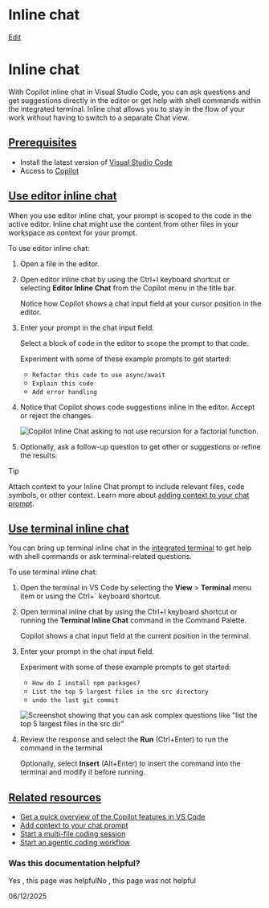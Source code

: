 # Inline chat

[Edit](https://vscode.dev/github/microsoft/vscode-docs/blob/main/docs/copilot/chat/inline-chat.md "Edit this document in vscode.dev")

# Inline chat

With Copilot inline chat in Visual Studio Code, you can ask questions and get suggestions directly in the editor or get help with shell commands within the integrated terminal. Inline chat allows you to stay in the flow of your work without having to switch to a separate Chat view.

## [Prerequisites](#_prerequisites)

-   Install the latest version of [Visual Studio Code](/download)
-   Access to [Copilot](/docs/copilot/setup)

## [Use editor inline chat](#_use-editor-inline-chat)

When you use editor inline chat, your prompt is scoped to the code in the active editor. Inline chat might use the content from other files in your workspace as context for your prompt.

To use editor inline chat:

1.  Open a file in the editor.
    
2.  Open editor inline chat by using the Ctrl+I keyboard shortcut or selecting **Editor Inline Chat** from the Copilot menu in the title bar.
    
    Notice how Copilot shows a chat input field at your cursor position in the editor.
    
3.  Enter your prompt in the chat input field.
    
    Select a block of code in the editor to scope the prompt to that code.
    
    Experiment with some of these example prompts to get started:
    
    -   `Refactor this code to use async/await`
    -   `Explain this code`
    -   `Add error handling`
4.  Notice that Copilot shows code suggestions inline in the editor. Accept or reject the changes.
    
    ![Copilot Inline Chat asking to not use recursion for a factorial function.](/assets/docs/copilot/chat/copilot-chat/inline-chat-no-recursion.png)
    
5.  Optionally, ask a follow-up question to get other or suggestions or refine the results.
    

Tip

Attach context to your Inline Chat prompt to include relevant files, code symbols, or other context. Learn more about [adding context to your chat prompt](/docs/copilot/chat/copilot-chat-context).

## [Use terminal inline chat](#_use-terminal-inline-chat)

You can bring up terminal inline chat in the [integrated terminal](/docs/terminal/basics) to get help with shell commands or ask terminal-related questions.

To use terminal inline chat:

1.  Open the terminal in VS Code by selecting the **View** > **Terminal** menu item or using the Ctrl+\` keyboard shortcut.
    
2.  Open terminal inline chat by using the Ctrl+I keyboard shortcut or running the **Terminal Inline Chat** command in the Command Palette.
    
    Copilot shows a chat input field at the current position in the terminal.
    
3.  Enter your prompt in the chat input field.
    
    Experiment with some of these example prompts to get started:
    
    -   `How do I install npm packages?`
    -   `List the top 5 largest files in the src directory`
    -   `undo the last git commit`
    
    ![Screenshot showing that you can ask complex questions like "list the top 5 largest files in the src dir"](/assets/docs/copilot/chat/copilot-chat/terminal-chat-2.png)
    
4.  Review the response and select the **Run** (Ctrl+Enter) to run the command in the terminal
    
    Optionally, select **Insert** (Alt+Enter) to insert the command into the terminal and modify it before running.
    

## [Related resources](#_related-resources)

-   [Get a quick overview of the Copilot features in VS Code](/docs/copilot/reference/copilot-vscode-features)
-   [Add context to your chat prompt](/docs/copilot/chat/copilot-chat-context)
-   [Start a multi-file coding session](/docs/copilot/chat/copilot-edits)
-   [Start an agentic coding workflow](/docs/copilot/chat/chat-agent-mode)

### Was this documentation helpful?

  
Yes , this page was helpfulNo , this page was not helpful

06/12/2025